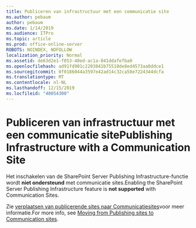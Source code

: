 ```yaml
---
title: Publiceren van infrastructuur met een communicatie site
ms.author: pebaum
author: pebaum
ms.date: 1/14/2019
ms.audience: ITPro
ms.topic: article
ms.prod: office-online-server
ROBOTS: NOINDEX, NOFOLLOW
localization_priority: Normal
ms.assetid: de63d2e1-f053-40ed-ac1a-041ddafefba0
ms.openlocfilehash: ad91fd901c2203841b75510de8ed4573aa0ddce1
ms.sourcegitcommit: 0f0186044a3597e42ad14c32ca58e7224344dcfa
ms.translationtype: MT
ms.contentlocale: nl-NL
ms.lasthandoff: 12/15/2019
ms.locfileid: "40054300"
---
```

# <a name="publishing-infrastructure-with-a-communication-site"></a><span data-ttu-id="9e910-102">Publiceren van infrastructuur met een communicatie site</span><span class="sxs-lookup"><span data-stu-id="9e910-102">Publishing Infrastructure with a Communication Site</span></span>


<span data-ttu-id="9e910-103">Het inschakelen van de SharePoint Server Publishing Infrastructure-functie wordt **niet ondersteund** met communicatie sites.</span><span class="sxs-lookup"><span data-stu-id="9e910-103">Enabling the SharePoint Server Publishing Infrastructure feature is **not supported** with Communication Sites.</span></span> 
  
<span data-ttu-id="9e910-104">Zie [verplaatsen van publicerende sites naar Communicatiesites](https://docs.microsoft.com/sharepoint/publishing-sites-classic-to-modern-experience)voor meer informatie.</span><span class="sxs-lookup"><span data-stu-id="9e910-104">For more info, see [Moving from Publishing sites to Communication sites](https://docs.microsoft.com/sharepoint/publishing-sites-classic-to-modern-experience).</span></span> 
  

